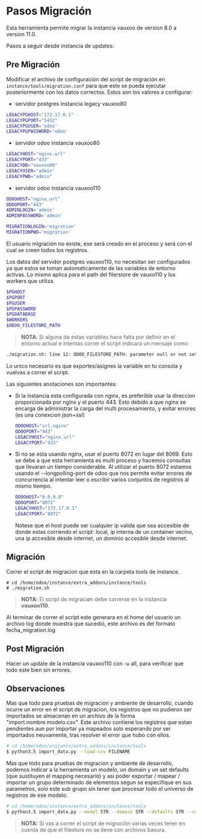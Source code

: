 Pasos Migración
===============

Esta herramienta permite migrar la instancia vauxoo de version 8.0 a version
11.0.

Pasos a seguir desde instancia de updates:

Pre Migración
-------------

Modificar el archivo de configuración del script de migración en
`instance/tools/migration.conf` para que este se pueda ejecutar posteriormente
con los datos correctos. Estos son los valores a configurar:

- servidor postgres instancia legacy vauxoo80

 ```bash
 LEGACYPGHOST="172.17.0.1"
 LEGACYPGPORT="5432"
 LEGACYPGUSER='odoo'
 LEGACYPGPASSWORD='odoo'
 ```

- servidor odoo instancia vauxoo80

 ```bash
 LEGACYHOST="nginx.url"
 LEGACYPORT="433"
 LEGACYDB="vauxoo80"
 LEGACYUSER="admin"
 LEGACYPWD="admin"
 ```

- servidor odoo instancia vauxoo110

 ```bash
 ODOOHOST="nginx.url"
 ODOOPORT="443"
 ADMINLOGIN='admin'
 ADMINPASSWORD='admin'

 MIGRATIONLOGIN='migration'
 MIGRATIONPWD='migration'
 ```

 El usuario migración no existe, ese será creado en el proceso y será con el
 cual se creen todos los registros.

Los datos del servidor postgres vauxoo110, no necesitan ser configurados ya
que estos se toman automaticamente de las variables de entorno activas. Lo
mismo aplica para el path del filerstore de vauxo110 y los workers que utiliza.

```bash
$PGHOST
$PGPORT
$PGUSER
$PGPASSWORD
$PGDATABASE
$WORKERS
$ODOO_FILESTORE_PATH
```

> **NOTA**: Si alguna de estas variables hace falta por definir en el entorno
> actual e intentas correr el script indicará un mensaje como:
>
```bash
./migration.sh: line 12: ODOO_FILESTORE_PATH: parameter null or not set
```
>
Lo unico necesario es que exportes/asignes la variable en tu consola y vuelvas
a correr el script.

Las siguientes anotaciones son importantes:

- Si la instancia esta configurada con nginx, es preferible usar la direccion
  proporcionada por nginx y el puerto 443. Esto debido a que nginx se encarga
  de administrar la carga del multi procesamiento, y evitar errores (es una
  conexcion json+ssl)

  ```bash
  ODOOHOST="url.nginx"
  ODOOPORT="443"
  LEGACYHOST="nginx.url"
  LEGACYPORT="433"
  ```

- Si no se esta usando nginx, usar el puerto 8072 en lugar del 8069.
  Esto se debe a que esta herramienta es multi proceso y hacemos consultas que
  llevaran un tiempo considerable. Al utilizar el puerto 8072 estamos usando el
  --longpolling-port de odoo que nos permite evitar errores de concurrencia al
  intentar leer o escribir varios conjuntos de registros al mismo tiempo.

  ```bash
  ODOOHOST="0.0.0.0"
  ODOOPORT="8072"
  LEGACYHOST="172.17.0.1"
  LEGACYPORT="8072"
  ```

  Notese que el host puede ser cualquier ip valida que sea accesible de donde
  estas corriendo el script: local, ip interna de un container vecino, una ip
  accesible desde internet, un dominio accesible desde internet.

Migración
---------

Correr el script de migracion que esta en la carpeta tools de instance.

```console
# cd /home/odoo/instance/extra_addons/instance/tools
# ./migration.sh
```

> **NOTA:** El script de migraciøn debe correrse en la instancia **vauxoo110**.

Al terminar de correr el script este generara en el home del usuario un archivo
log donde muestra que sucedió, este archivo es del formato fecha_migration.log

Post Migración
--------------

Hacer un update de la instancia vauxoo110 con -u all, para verificar que todo
este bien sin errores.

Observaciones
-------------

Mas que todo para pruebas de migracion y ambiente de desarrollo, cuando ocurre
un error en el script de migracion, los registros que no pudieron ser
importados se almacenan en un archivo de la forma "import.nombre.modelo.csv".
Este archivo contiene los registros que estan pendientes aun por importar ya
mapeados solo esperando por ser importados neuvamente, tras resolver el error
que hubo con ellos.

```bash
# cd /home/odoo/instance/extra_addons/instance/tools
$ python3.5 import_data.py --load-csv FILENAME
```

Mas que todo para pruebas de migracion y ambiente de desarrollo, podemos
indicar a la herramienta un modelo, un domain y un set defaults (que sustituyen
el mapping necesario) y asi poder exportar / mapear / importar un grupo
determinado de elementos segun se especifique en sus parametros, solo este sub
grupo sin tener que procesar todo el universo de registros de ese modelo.

```bash
# cd /home/odoo/instance/extra_addons/instance/tools
$ python3.5 import_data.py --model STR --domain STR --defaults STR --context STR
```
> **NOTA:** Si vas a correr el script de migración varias veces tener en cuenta de
que el filestore no se llene con archivos basura.
